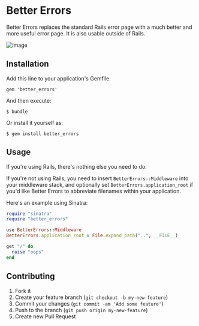 # Better Errors

Better Errors replaces the standard Rails error page with a much better and more useful error page. It is also usable outside of Rails.

![image](http://i.imgur.com/1GepF.png)

## Installation

Add this line to your application's Gemfile:

    gem 'better_errors'

And then execute:

    $ bundle

Or install it yourself as:

    $ gem install better_errors

## Usage

If you're using Rails, there's nothing else you need to do.

If you're not using Rails, you need to insert `BetterErrors::Middleware` into your middleware stack, and optionally set `BetterErrors.application_root` if you'd like Better Errors to abbreviate filenames within your application.

Here's an example using Sinatra:

```ruby
require "sinatra"
require "better_errors"

use BetterErrors::Middleware
BetterErrors.application_root = File.expand_path("..", __FILE__)

get "/" do
  raise "oops"
end
```

## Contributing

1. Fork it
2. Create your feature branch (`git checkout -b my-new-feature`)
3. Commit your changes (`git commit -am 'Add some feature'`)
4. Push to the branch (`git push origin my-new-feature`)
5. Create new Pull Request

